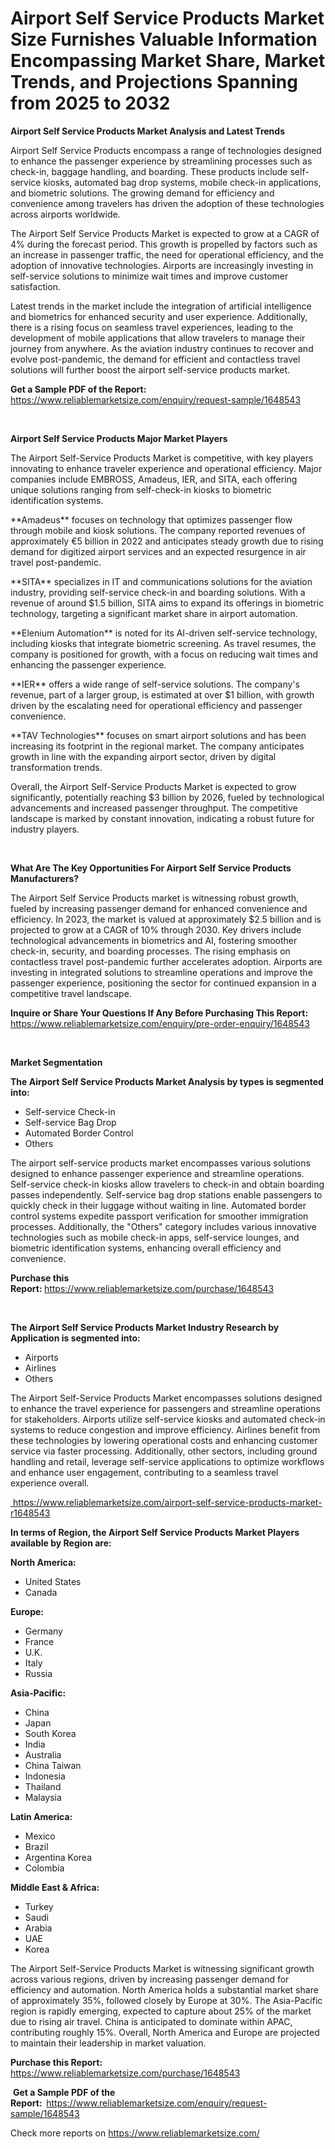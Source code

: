<p><h1>Airport Self Service Products Market Size Furnishes Valuable Information Encompassing Market Share, Market Trends, and Projections Spanning from 2025 to 2032</h1></p><p><strong>Airport Self Service Products Market Analysis and Latest Trends</strong></p>
<p><p>Airport Self Service Products encompass a range of technologies designed to enhance the passenger experience by streamlining processes such as check-in, baggage handling, and boarding. These products include self-service kiosks, automated bag drop systems, mobile check-in applications, and biometric solutions. The growing demand for efficiency and convenience among travelers has driven the adoption of these technologies across airports worldwide.</p><p>The Airport Self Service Products Market is expected to grow at a CAGR of 4% during the forecast period. This growth is propelled by factors such as an increase in passenger traffic, the need for operational efficiency, and the adoption of innovative technologies. Airports are increasingly investing in self-service solutions to minimize wait times and improve customer satisfaction.</p><p>Latest trends in the market include the integration of artificial intelligence and biometrics for enhanced security and user experience. Additionally, there is a rising focus on seamless travel experiences, leading to the development of mobile applications that allow travelers to manage their journey from anywhere. As the aviation industry continues to recover and evolve post-pandemic, the demand for efficient and contactless travel solutions will further boost the airport self-service products market.</p></p>
<p><strong>Get a Sample PDF of the Report:&nbsp;</strong> <a href="https://www.reliablemarketsize.com/enquiry/request-sample/1648543?utm_campaign=3220&utm_medium=2&utm_source=Github&utm_content=ia&utm_term=25032025&utm_id=airport-self-service-products">https://www.reliablemarketsize.com/enquiry/request-sample/1648543</a></p>
<p>&nbsp;</p>
<p><strong>Airport Self Service Products Major Market Players</strong></p>
<p><p>The Airport Self-Service Products Market is competitive, with key players innovating to enhance traveler experience and operational efficiency. Major companies include EMBROSS, Amadeus, IER, and SITA, each offering unique solutions ranging from self-check-in kiosks to biometric identification systems.</p><p>**Amadeus** focuses on technology that optimizes passenger flow through mobile and kiosk solutions. The company reported revenues of approximately €5 billion in 2022 and anticipates steady growth due to rising demand for digitized airport services and an expected resurgence in air travel post-pandemic.</p><p>**SITA** specializes in IT and communications solutions for the aviation industry, providing self-service check-in and boarding solutions. With a revenue of around $1.5 billion, SITA aims to expand its offerings in biometric technology, targeting a significant market share in airport automation.</p><p>**Elenium Automation** is noted for its AI-driven self-service technology, including kiosks that integrate biometric screening. As travel resumes, the company is positioned for growth, with a focus on reducing wait times and enhancing the passenger experience.</p><p>**IER** offers a wide range of self-service solutions. The company's revenue, part of a larger group, is estimated at over $1 billion, with growth driven by the escalating need for operational efficiency and passenger convenience.</p><p>**TAV Technologies** focuses on smart airport solutions and has been increasing its footprint in the regional market. The company anticipates growth in line with the expanding airport sector, driven by digital transformation trends.</p><p>Overall, the Airport Self-Service Products Market is expected to grow significantly, potentially reaching $3 billion by 2026, fueled by technological advancements and increased passenger throughput. The competitive landscape is marked by constant innovation, indicating a robust future for industry players.</p></p>
<p>&nbsp;</p>
<p><strong>What Are The Key Opportunities For Airport Self Service Products Manufacturers?</strong></p>
<p><p>The Airport Self Service Products market is witnessing robust growth, fueled by increasing passenger demand for enhanced convenience and efficiency. In 2023, the market is valued at approximately $2.5 billion and is projected to grow at a CAGR of 10% through 2030. Key drivers include technological advancements in biometrics and AI, fostering smoother check-in, security, and boarding processes. The rising emphasis on contactless travel post-pandemic further accelerates adoption. Airports are investing in integrated solutions to streamline operations and improve the passenger experience, positioning the sector for continued expansion in a competitive travel landscape.</p></p>
<p><strong>Inquire or Share Your Questions If Any Before Purchasing This Report:</strong> <a href="https://www.reliablemarketsize.com/enquiry/pre-order-enquiry/1648543?utm_campaign=3220&utm_medium=2&utm_source=Github&utm_content=ia&utm_term=25032025&utm_id=airport-self-service-products">https://www.reliablemarketsize.com/enquiry/pre-order-enquiry/1648543</a></p>
<p>&nbsp;</p>
<p><strong>Market Segmentation</strong></p>
<p><strong>The Airport Self Service Products Market Analysis by types is segmented into:</strong></p>
<p><ul><li>Self-service Check-in</li><li>Self-service Bag Drop</li><li>Automated Border Control</li><li>Others</li></ul></p>
<p><p>The airport self-service products market encompasses various solutions designed to enhance passenger experience and streamline operations. Self-service check-in kiosks allow travelers to check-in and obtain boarding passes independently. Self-service bag drop stations enable passengers to quickly check in their luggage without waiting in line. Automated border control systems expedite passport verification for smoother immigration processes. Additionally, the "Others" category includes various innovative technologies such as mobile check-in apps, self-service lounges, and biometric identification systems, enhancing overall efficiency and convenience.</p></p>
<p><strong>Purchase this Report:&nbsp;</strong><a href="https://www.reliablemarketsize.com/purchase/1648543?utm_campaign=3220&utm_medium=2&utm_source=Github&utm_content=ia&utm_term=25032025&utm_id=airport-self-service-products">https://www.reliablemarketsize.com/purchase/1648543</a></p>
<p>&nbsp;</p>
<p><strong>The Airport Self Service Products Market Industry Research by Application is segmented into:</strong></p>
<p><ul><li>Airports</li><li>Airlines</li><li>Others</li></ul></p>
<p><p>The Airport Self-Service Products Market encompasses solutions designed to enhance the travel experience for passengers and streamline operations for stakeholders. Airports utilize self-service kiosks and automated check-in systems to reduce congestion and improve efficiency. Airlines benefit from these technologies by lowering operational costs and enhancing customer service via faster processing. Additionally, other sectors, including ground handling and retail, leverage self-service applications to optimize workflows and enhance user engagement, contributing to a seamless travel experience overall.</p></p>
<p><a href="https://www.reliablemarketsize.com/airport-self-service-products-market-r1648543?utm_campaign=3220&utm_medium=2&utm_source=Github&utm_content=ia&utm_term=25032025&utm_id=airport-self-service-products">&nbsp;https://www.reliablemarketsize.com/airport-self-service-products-market-r1648543</a></p>
<p><strong>In terms of Region, the Airport Self Service Products Market Players available by Region are:</strong></p>
<p>
    <p> <strong> North America: </strong>
        <ul>
            <li>United States</li>
            <li>Canada</li>
        </ul>
        </p> 
    <p> <strong> Europe: </strong>
        <ul>
            <li>Germany</li>
            <li>France</li>
            <li>U.K.</li>
            <li>Italy</li>
            <li>Russia</li>
        </ul>
        </p> 
    <p> <strong> Asia-Pacific: </strong>
        <ul>
            <li>China</li>
            <li>Japan</li>
            <li>South Korea</li>
            <li>India</li>
            <li>Australia</li>
            <li>China Taiwan</li>
            <li>Indonesia</li>
            <li>Thailand</li>
            <li>Malaysia</li>
        </ul>
        </p> 
    <p> <strong> Latin America: </strong>
        <ul>
            <li>Mexico</li>
            <li>Brazil</li>
            <li>Argentina Korea</li>
            <li>Colombia</li>
        </ul>
        </p> 
    <p> <strong> Middle East & Africa: </strong>
        <ul>
            <li>Turkey</li>
            <li>Saudi</li>
            <li>Arabia</li>
            <li>UAE</li>
            <li>Korea</li>
        </ul>
    </p>
    </p>
<p><p>The Airport Self-Service Products Market is witnessing significant growth across various regions, driven by increasing passenger demand for efficiency and automation. North America holds a substantial market share of approximately 35%, followed closely by Europe at 30%. The Asia-Pacific region is rapidly emerging, expected to capture about 25% of the market due to rising air travel. China is anticipated to dominate within APAC, contributing roughly 15%. Overall, North America and Europe are projected to maintain their leadership in market valuation.</p></p>
<p><strong>Purchase this Report: </strong><a href="https://www.reliablemarketsize.com/purchase/1648543?utm_campaign=3220&utm_medium=2&utm_source=Github&utm_content=ia&utm_term=25032025&utm_id=airport-self-service-products">https://www.reliablemarketsize.com/purchase/1648543</a></p>
<p>&nbsp;<strong>Get a Sample PDF of the Report:&nbsp;&nbsp;</strong><a href="https://www.reliablemarketsize.com/enquiry/request-sample/1648543?utm_campaign=3220&utm_medium=2&utm_source=Github&utm_content=ia&utm_term=25032025&utm_id=airport-self-service-products">https://www.reliablemarketsize.com/enquiry/request-sample/1648543</a></p>
<p><strong></strong></p>
<p>Check more reports on <a href="https://www.reliablemarketsize.com/?utm_campaign=3220&utm_medium=2&utm_source=Github&utm_content=ia&utm_term=25032025&utm_id=airport-self-service-products">https://www.reliablemarketsize.com/</a></p>